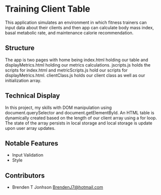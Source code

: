# Training Client Table
This application simulates an environment in which fitness trainers can input data about their clients and then app can calculate body mass index, basal metabolic rate, and maintenance calorie recommendation. 

## Structure
The app is two pages with home being index.html holding our table and displayMetrics.html holding our metrics calculations. jscripts.js holds the scripts for index.html and metricScripts.js hold our scripts for displayMetrics.html. clientClass.js holds our client class as well as our initialization array. 

## Technical Display
In this project, my skills with DOM manipulation using document.querySelector and document.getElementById. An HTML table is dynamically created based on the length of our client array using a for loop. The state of the array persists in local storage and local storage is update upon user array updates.

## Notable Features
* Input Validation
* Style

## Contributors
- Brenden T Jonhson <BrendenJ7@hotmail.com>